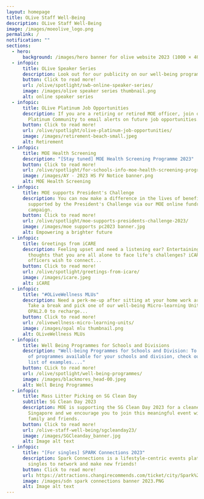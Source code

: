 ```yaml
---
layout: homepage
title: OLive Staff Well-Being
description: OLive Staff Well-Being
image: /images/moeolive_logo.png
permalink: /
notification: ""
sections:
  - hero:
      background: /images/hero banner for olive website 2023 (1000 × 400 px) new.gif
  - infopic:
      title: OLive Speaker Series
      description: Look out for our publicity on our well-being programmes!
      button: Click to read more!
      url: /olive/spotlight/swb-online-speaker-series/
      image: /images/olive speaker series thumbnail.png
      alt: online speaker series
  - infopic:
      title: OLive Platinum Job Opportunities
      description: If you are a retiring or retired MOE officer, join our OLive
        Platinum Community to email alerts on future job opportunities.
      button: Click to read more!
      url: /olive/spotlight/olive-platinum-job-opportunities/
      image: /images/retirement-beach-small.jpeg
      alt: Retirement
  - infopic:
      title: MOE Health Screening
      description: "[Stay tuned] MOE Health Screening Programme 2023"
      button: Click to read more!
      url: /olive/spotlight/for-schools-info-moe-health-screening-programme/
      image: /images/AY - 2023 HS FV Notice banner.png
      alt: MOE Health Screening
  - infopic:
      title: MOE supports President's Challenge
      description: You can now make a difference in the lives of beneficiaries
        supported by the President's Challenge via our MOE online fundraising
        campaign.
      button: Click to read more!
      url: /olive/spotlight/moe-supports-presidents-challenge-2023/
      image: /images/moe supports pc2023 banner.jpg
      alt: Empowering a brighter future
  - infopic:
      title: Greetings from iCARE
      description: Feeling upset and need a listening ear? Entertaining negative
        thoughts that you are all alone to face life's challenges? iCARE
        officers wish to connect...
      button: Click to read more!
      url: /olive/spotlight/greetings-from-icare/
      image: /images/icare.jpeg
      alt: iCARE
  - infopic:
      title: "#OLiveWellness MLUs"
      description: Need a perk-me-up after sitting at your home work area for hours?
        Take a break and pick one of our well-being Micro-learning Units from
        OPAL2.0 to recharge...
      button: Click to read more!
      url: /olivewellness-micro-learning-units/
      image: /images/opal mlu thumbnail.png
      alt: OLiveWellness MLUs
  - infopic:
      title: Well Being Programmes for Schools and Divisions
      description: "Well-being Programmes for Schools and Division: To find out a list
        of programmes available for your schools and division, check out the
        list of examples...."
      button: CLick to read more!
      url: /olive/spotlight/well-being-programmes/
      image: /images/blackmores_head-00.jpeg
      alt: Well Being Programmes
  - infopic:
      title: Mass Litter Picking on SG Clean Day
      subtitle: SG Clean Day 2023
      description: MOE is supporting the SG Clean Day 2023 for a cleaner and better
        Singapore and we encourage you to join this meaningful event with your
        family and friends.
      button: Click to read more!
      url: /olive-staff-well-being/sgcleanday23/
      image: /images/SGCleanday_banner.jpg
      alt: Image alt text
  - infopic:
      title: "[For singles] SPARK Connections 2023"
      description: Spark Connections is a lifestyle-centric events platform for
        singles to network and make new friends!
      button: Click to read more!
      url: https://attractions.changirecommends.com/ticket/city/Spark%20Connections%20Singapore/162/1
      image: /images/sdn spark connections banner 2023.PNG
      alt: Image alt text
---
```

